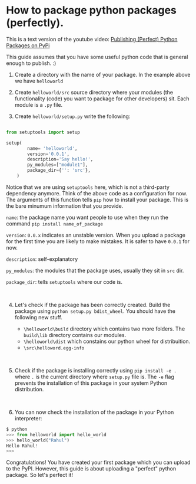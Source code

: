 # How to package python packages (perfectly).
This is a text version of the youtube video: [Publishing (Perfect) Python Packages on PyPi](https://www.youtube.com/watch?v=GIF3LaRqgXo)

This guide assumes that you have some useful python code that is general enough to publish. :)

1. Create a directory with the name of your package. In the example above we have `helloworld`

2. Create `helloworld/src` source directory where your modules (the functionality (code) you want to package for other developers) sit. Each module is a `.py` file.

3. Create `helloworld/setup.py` write the following:
```python

from setuptools import setup

setup(
        name= 'helloworld', 
        version='0.0.1', 
        description='Say hello!', 
        py_modules=["module1"],
        package_dir={'': 'src'},
    ) 

```
Notice that we are using `setuptools` here, which is not a third-party dependency anymore. Think of the above code as a configuration for now. The arguments of this function tells `pip` how to install your package. This is the bare minumum information that you provide.

`name`: the package name you want people to use when they run the command `pip install name_of_package`

`version`: `0.0.x` indicates an unstable version. When you upload a package for the first time you are likely to make mistakes. It is safer to have `0.0.1` for now.

`description`: self-explanatory

`py_modules`: the modules that the package uses, usually they sit in `src` dir.

`package_dir`: tells `setuptools` where our code is.

<br>

4. Let's check if the package has been correctly created. Build the package using `python setup.py bdist_wheel`. You should have the following new stuff.

    - `\helloworld\build` directory which contains two more folders. The `build\lib` directory contains our modules.
    - `\helloworld\dist` which constains our python wheel for distribuition.
    - `\src\helloword.egg-info`

<br>

5. Check if the package is installing correctly using `pip install -e .` where `.` is the current directory where `setup.py` file is. The `-e` flag prevents the installation of this package in your system Python distribution.

<br>

6. You can now check the installation of the package in your Python interpreter:

```python
$ python
>>> from helloworld import hello_world
>>> hello_world("Rahul")
Hello Rahul!
>>> 
```

Congratulations! You have created your first package which you can upload to the PyPI. However, this guide is about uploading a "perfect" python package. So let's perfect it!
